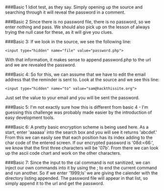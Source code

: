 ###Basic 1
Idiot test, as they say. Simply opening up the source and searching through it will reveal the password in a comment.

###Basic 2
Since there is no password file, there is no password, so we enter nothing and pass. We should also pick up on the lesson of always trying the null case for these, as it will give you clues.

###Basic 3:
If we look in the source, we see the following line:
```
<input type="hidden" name="file" value="password.php">
```
With that information, it makes sense to append password.php to the url and we are revealed the password.

###Basic 4:
So for this, we can assume that we have to edit the email address that the reminder is sent to. Look at the source and we see this line:
```
<input type="hidden" name="to" value="sam@hackthissite.org">
```
Just set the value to your email and you will be sent the password.

###Basic 5:
I'm not exactly sure how this is different from basic 4 - I'm guessing this challenge was probably made easier by the introduction of easy development tools.

###Basic 6:
A pretty basic encryption scheme is being used here. As a start, enter 'aaaaaa' into the search box and you will see it returns 'abcdef.' From this we can easily see that each position has its index adding to the char code of the entered screen. If our encrypted password is '08d:<66:', we know that the first three characters will be '07b'. From there we can look up the ascii code chart and work on the other characters.

###Basic 7:
Since the input to the cal command is not sanitized, we can inject our own commands into it by using the ; to end the current command and run another. So if we enter '1999;ls' we are giving the calender with the directory listing appended. The password file will appear in that list, so simply append it to the url and get the password.